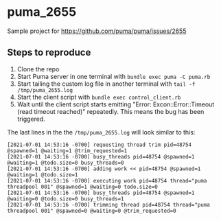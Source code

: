 # puma_2655
Sample project for https://github.com/puma/puma/issues/2655

## Steps to reproduce

1. Clone the repo
2. Start Puma server in one terminal with `bundle exec puma -C puma.rb`
3. Start tailing the custom log file in another terminal with `tail -f /tmp/puma_2655.log`
4. Start the client script with `bundle exec control_client.rb`
5. Wait until the client script starts emitting "Error: Excon::Error::Timeout (read timeout reached)" repeatedly. This means the bug has been triggered.

The last lines in the the `/tmp/puma_2655.log` will look similar to this:
```
[2021-07-01 14:53:16 -0700] requesting thread trim pid=48754 @spawned=1 @waiting=1 @trim_requested=1
[2021-07-01 14:53:16 -0700] busy_threads pid=48754 @spawned=1 @waiting=1 @todo.size=0 busy_threads=0
[2021-07-01 14:53:16 -0700] adding work << pid=48754 @spawned=1 @waiting=1 @todo.size=1
[2021-07-01 14:53:16 -0700] executing work pid=48754 thread="puma threadpool 001" @spawned=1 @waiting=0 todo.size=0
[2021-07-01 14:53:16 -0700] busy_threads pid=48754 @spawned=1 @waiting=0 @todo.size=0 busy_threads=1
[2021-07-01 14:53:16 -0700] trimming thread pid=48754 thread="puma threadpool 001" @spawned=0 @waiting=0 @trim_requested=0
```
